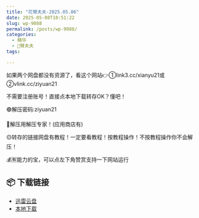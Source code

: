 ```yaml
---
title: "花臂夫夫-2025.05.06"
date: 2025-05-08T10:51:22
slug: wp-9088
permalink: /posts/wp-9088/
categories:
  - 精华
  - 🌸臂夫夫
tags:

---
```


如果两个网盘都没有资源了，看这个网站👉①link3.cc/xianyu21或②vlink.cc/ziyuan21

不需要注册账号！直接点本地下载转存OK？懂吧！

🟢解压密码:ziyuan21

🔵解压用解压专家！(应用商店有)

🟡转存的链接网盘有教程！一定要看教程！按教程操作！不按教程操作你不会解压！

💰🈶能力的宝，可以点左下角赞赏支持一下网站运行

## 📦 下载链接
- [迅雷云盘](https://blziyuan21.com/pay-download/9088?key=d5ebde3078&down_id=0)
- [本地下载](https://blziyuan21.com/pay-download/9088?key=d5ebde3078&down_id=1)

